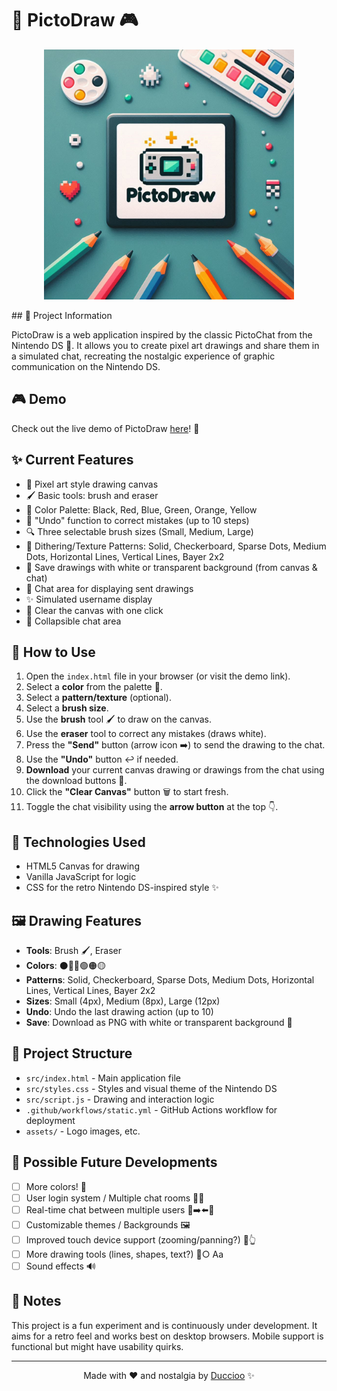 # 🎨 PictoDraw 🎮
<!-- markdownlint-disable MD033 -->
<p align="center">
  <img src="assets/logo_pictodraw.png" alt="PictoDraw Logo" width="400"/>
</p>
<!-- markdownlint-disable MD033 -->
## 📱 Project Information

PictoDraw is a web application inspired by the classic PictoChat from the Nintendo DS 👾. It allows you to create pixel art drawings and share them in a simulated chat, recreating the nostalgic experience of graphic communication on the Nintendo DS.

## 🎮 Demo

Check out the live demo of PictoDraw [here](https://duccioo.github.io/PictoDraw/)! 🚀

## ✨ Current Features

- 🎨 Pixel art style drawing canvas
- 🖌️ Basic tools: brush and eraser
- 🌈 Color Palette: Black, Red, Blue, Green, Orange, Yellow
- 🔄 "Undo" function to correct mistakes (up to 10 steps)
- 🔍 Three selectable brush sizes (Small, Medium, Large)
- 📝 Dithering/Texture Patterns: Solid, Checkerboard, Sparse Dots, Medium Dots, Horizontal Lines, Vertical Lines, Bayer 2x2
- 💾 Save drawings with white or transparent background (from canvas & chat)
- 💬 Chat area for displaying sent drawings
- ✨ Simulated username display
- 🧹 Clear the canvas with one click
- 🤏 Collapsible chat area

## 🚀 How to Use

1.  Open the `index.html` file in your browser (or visit the demo link).
2.  Select a **color** from the palette 🎨.
3.  Select a **pattern/texture** (optional).
4.  Select a **brush size**.
5.  Use the **brush** tool 🖌️ to draw on the canvas.
6.  Use the **eraser** tool to correct any mistakes (draws white).
7.  Press the **"Send"** button (arrow icon ➡️) to send the drawing to the chat.
8.  Use the **"Undo"** button ↩️ if needed.
9.  **Download** your current canvas drawing or drawings from the chat using the download buttons 💾.
10. Click the **"Clear Canvas"** button 🗑️ to start fresh.
11. Toggle the chat visibility using the **arrow button** at the top 👇.

## 🔧 Technologies Used

- HTML5 Canvas for drawing
- Vanilla JavaScript for logic
- CSS for the retro Nintendo DS-inspired style ✨

## 🖼️ Drawing Features

- **Tools**: Brush 🖌️, Eraser
- **Colors**: ⚫️🔴🔵🟢🟠🟡
- **Patterns**: Solid, Checkerboard, Sparse Dots, Medium Dots, Horizontal Lines, Vertical Lines, Bayer 2x2
- **Sizes**: Small (4px), Medium (8px), Large (12px)
- **Undo**: Undo the last drawing action (up to 10)
- **Save**: Download as PNG with white or transparent background 💾

## 📂 Project Structure

- `src/index.html` - Main application file
- `src/styles.css` - Styles and visual theme of the Nintendo DS
- `src/script.js` - Drawing and interaction logic
- `.github/workflows/static.yml` - GitHub Actions workflow for deployment
- `assets/` - Logo images, etc.

## 🔮 Possible Future Developments

- [ ] More colors! 🌈
- [ ] User login system / Multiple chat rooms 👤👥
- [ ] Real-time chat between multiple users 💬➡️⬅️💬
- [ ] Customizable themes / Backgrounds 🖼️
- [ ] Improved touch device support (zooming/panning?) 📱👆
- [ ] More drawing tools (lines, shapes, text?) 📏○ Aa
- [ ] Sound effects 🔊

## 📝 Notes

This project is a fun experiment and is continuously under development. It aims for a retro feel and works best on desktop browsers. Mobile support is functional but might have usability quirks.

---

<!-- markdownlint-disable MD033 -->
<div align="center">
  <p>Made with ❤️ and nostalgia by <a href="https://github.com/Duccioo">Duccioo</a> ✨</p>
</div>
<!-- markdownlint-enable MD033 -->
